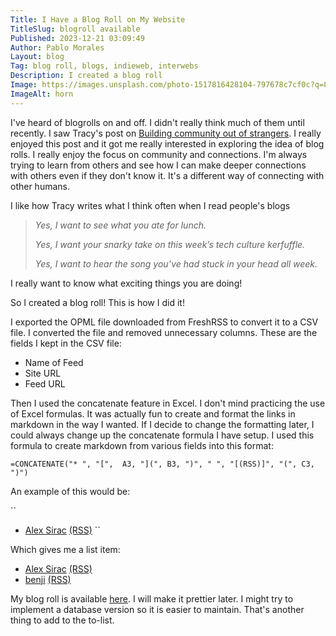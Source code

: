 ```yaml
---
Title: I Have a Blog Roll on My Website
TitleSlug: blogroll available
Published: 2023-12-21 03:09:49
Author: Pablo Morales
Layout: blog
Tag: blog roll, blogs, indieweb, interwebs
Description: I created a blog roll
Image: https://images.unsplash.com/photo-1517816428104-797678c7cf0c?q=80&w=2940&auto=format&fit=crop&ixlib=rb-4.0.3&ixid=M3wxMjA3fDB8MHxwaG90by1wYWdlfHx8fGVufDB8fHx8fA%3D%3D
ImageAlt: horn
---
```

I've heard of blogrolls on and off. I didn't really think much of them until recently. I saw Tracy's post on [Building community out of strangers](https://tracydurnell.com/2023/11/30/building-community-out-of-strangers/). I really enjoyed this post and it got me really interested in exploring the idea of blog rolls. I really enjoy the focus on community and connections. I'm always trying to learn from others and see how I can make deeper connections with others even if they don't know it. It's a different way of connecting with other humans.

I like how Tracy writes what I think often when I read people's blogs

>*Yes, I want to see what you ate for lunch.*
>
>*Yes, I want your snarky take on this week’s tech culture kerfuffle.*
>
>*Yes, I want to hear the song you’ve had stuck in your head all week.*

I really want to know what exciting things you are doing! 


So I created a blog roll! This is how I did it! 

I exported the OPML file downloaded from FreshRSS to convert it to a CSV file. I converted the file and removed unnecessary columns. These are the fields I kept in the CSV file:

* Name of Feed
* Site URL 
* Feed URL

Then I used the concatenate feature in Excel. I don't mind practicing the use of Excel formulas. It was actually fun to create and format the links in markdown in the way I wanted. If I decide to change the formatting later, I could always change up the concatenate formula I have setup. I used this formula to create markdown from various fields into this format:

``
=CONCATENATE("* ", "[",  A3, "](", B3, ")", " ", "[(RSS)]", "(", C3, ")")
``

An example of this would be:

``
* [Alex Sirac](https://alexsirac.com/) [(RSS)](https://alexsirac.com/feed/)
``


Which gives me a list item:

* [Alex Sirac](https://alexsirac.com/) [(RSS)](https://alexsirac.com/feed/)
* [benji](https://benji.dog/) [(RSS)](https://www.benji.dog/feed.xml)

My blog roll is available [here](roll). I will make it prettier later. I might try to implement a database version so it is easier to maintain. That's another thing to add to the to-list.